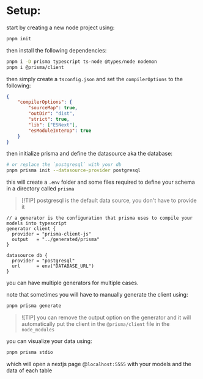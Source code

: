 <!-- @format -->

# Setup:

start by creating a new node project using:

```bash
pnpm init
```

then install the following dependencies:

```bash
pnpm i -D prisma typescript ts-node @types/node nodemon
pnpm i @prisma/client
```

then simply create a `tsconfig.json` and set the `compilerOptions` to the following:

```json
{
	"compilerOptions": {
		"sourceMap": true,
		"outDir": "dist",
		"strict": true,
		"lib": ["ESNext"],
		"esModuleInterop": true
	}
}
```

then initialize prisma and define the datasource aka the database:

```bash
# or replace the `postgresql` with your db
pnpm prisma init --datasource-provider postgresql
```

this will create a `.env` folder and some files required to define your schema in a directory called `prisma`

> [!TIP] postgresql is the default data source, you don't have to provide it

```prisma
// a generator is the configuration that prisma uses to compile your models into typescript
generator client {
  provider = "prisma-client-js"
  output   = "../generated/prisma"
}

datasource db {
  provider = "postgresql"
  url      = env("DATABASE_URL")
}
```

you can have multiple generators for multiple cases.

note that sometimes you will have to manually generate the client using:

```bash
pnpm prisma generate
```

> ![TIP] you can remove the output option on the generator and it will automatically put the client in the `@prisma/client` file in the `node_modules`

you can visualize your data using:

```bash
pnpm prisma stdio
```

which will open a nextjs page @`localhost:5555` with your models and the data of each table
